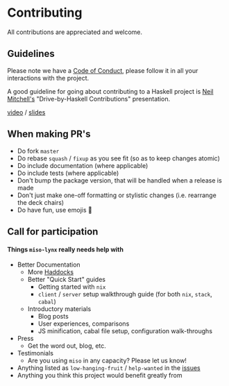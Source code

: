 Contributing
=================================
All contributions are appreciated and welcome.

## Guidelines
Please note we have a [Code of Conduct](https://github.com/dmjio/miso/blob/master/CODE_OF_CONDUCT.md), please follow it in all your interactions with the project.

A good guideline for going about contributing to a Haskell project is [Neil Mitchell's](https://github.com/ndmitchell) "Drive-by-Haskell Contributions" presentation.

[video](https://www.youtube.com/watch?v=6kGLHXsUQD4) / [slides](http://ndmitchell.com/downloads/slides-drive-by_haskell_contributions-09_jun_2017.pdf)

## When making PR's
  - Do fork `master`
  - Do rebase `squash` / `fixup` as you see fit (so as to keep changes atomic)
  - Do include documentation (where applicable)
  - Do include tests (where applicable)
  - Don't bump the package version, that will be handled when a release is made
  - Don't just make one-off formatting or stylistic changes (i.e. rearrange the deck chairs)
  - Do have fun, use emojis :ramen:

## Call for participation
#### Things `miso-lynx` really needs help with
  - Better Documentation
     - More [Haddocks](https://haddocks.haskell-miso.org)
     - Better "Quick Start" guides
       - Getting started with `nix`
       - `client` / `server` setup walkthrough guide (for both `nix`, `stack`, `cabal`)
     - Introductory materials
       - Blog posts
       - User experiences, comparisons
       - JS minification, cabal file setup, configuration walk-throughs
  - Press
     - Get the word out, blog, etc.
  - Testimonials
     - Are you using `miso` in any capacity? Please let us know!
  - Anything listed as `low-hanging-fruit` / `help-wanted` in the [issues](https://github.com/dmjio/miso-lynx/issues)
  - Anything you think this project would benefit greatly from
